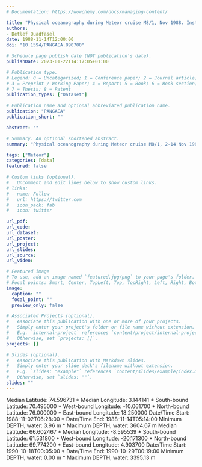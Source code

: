 ```yaml
---
# Documentation: https://wowchemy.com/docs/managing-content/

title: "Physical oceanography during Meteor cruise M8/1, Nov 1988. Institut für Meereskunde, Universität Hamburg"
authors: 
- Detlef Quadfasel
date: 1988-11-14T12:00:00
doi: "10.1594/PANGAEA.890700"

# Schedule page publish date (NOT publication's date).
publishDate: 2023-01-22T14:17:05+01:00

# Publication type.
# Legend: 0 = Uncategorized; 1 = Conference paper; 2 = Journal article;
# 3 = Preprint / Working Paper; 4 = Report; 5 = Book; 6 = Book section;
# 7 = Thesis; 8 = Patent
publication_types: ["Dataset"]

# Publication name and optional abbreviated publication name.
publication: "PANGAEA"
publication_short: ""

abstract: ""

# Summary. An optional shortened abstract.
summary: "Physical oceanography during Meteor cruise M8/1, 2-14 Nov 1988."

tags: ["Meteor"]
categories: [data]
featured: false

# Custom links (optional).
#   Uncomment and edit lines below to show custom links.
# links:
# - name: Follow
#   url: https://twitter.com
#   icon_pack: fab
#   icon: twitter

url_pdf:
url_code:
url_dataset: 
url_poster:
url_project:
url_slides:
url_source:
url_video:

# Featured image
# To use, add an image named `featured.jpg/png` to your page's folder. 
# Focal points: Smart, Center, TopLeft, Top, TopRight, Left, Right, BottomLeft, Bottom, BottomRight.
image:
  caption: ""
  focal_point: ""
  preview_only: false

# Associated Projects (optional).
#   Associate this publication with one or more of your projects.
#   Simply enter your project's folder or file name without extension.
#   E.g. `internal-project` references `content/project/internal-project/index.md`.
#   Otherwise, set `projects: []`.
projects: []

# Slides (optional).
#   Associate this publication with Markdown slides.
#   Simply enter your slide deck's filename without extension.
#   E.g. `slides: "example"` references `content/slides/example/index.md`.
#   Otherwise, set `slides: ""`.
slides: ""
---
```

Median Latitude: 74.596731 * Median Longitude: 3.144141 * South-bound Latitude: 70.495000 * West-bound Longitude: -10.061700 * North-bound Latitude: 76.000000 * East-bound Longitude: 18.250000
Date/Time Start: 1988-11-02T06:28:00 * Date/Time End: 1988-11-14T05:14:00
Minimum DEPTH, water: 3.96 m * Maximum DEPTH, water: 3604.67 m
Median Latitude: 66.602467 * Median Longitude: -8.595539 * South-bound Latitude: 61.531800 * West-bound Longitude: -20.171300 * North-bound Latitude: 69.774200 * East-bound Longitude: 4.903700
Date/Time Start: 1990-10-18T00:05:00 * Date/Time End: 1990-10-29T00:19:00
Minimum DEPTH, water: 0.00 m * Maximum DEPTH, water: 3395.13 m